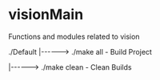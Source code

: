 visionMain
==========

Functions and modules related to vision

./Default
|------> ./make all 	-	Build Project

|------> ./make clean	-	Clean Builds
